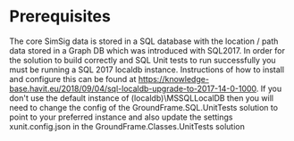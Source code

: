 Prerequisites
===================================

The core SimSig data is stored in a SQL database with the location / path data stored in a Graph DB which was introduced with SQL2017. In order for the solution to build correctly and SQL Unit tests to run successfully you must be running a SQL 2017 localdb instance. Instructions of how to install and configure this can be found at https://knowledge-base.havit.eu/2018/09/04/sql-localdb-upgrade-to-2017-14-0-1000. If you don't use the default instance of (localdb)\MSSQLLocalDB then you will need to change the config of the GroundFrame.SQL.UnitTests solution to point to your preferred instance and also update the settings xunit.config.json in the GroundFrame.Classes.UnitTests solution
